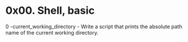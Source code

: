 # 0x00. Shell, basic 
0 -current_working_directory - Write a script that prints the absolute path name of the current working directory.

